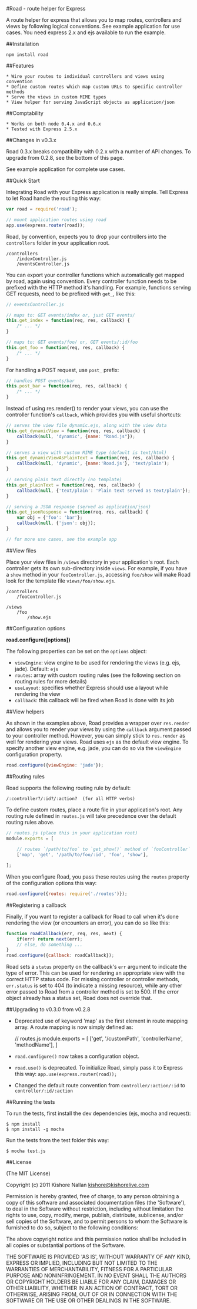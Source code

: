 #Road - route helper for Express

A route helper for express that allows you to map routes, controllers and views by following logical conventions. See example application for use cases. You need express 2.x and ejs available to run the example.

##Installation

	npm install road

##Features

	* Wire your routes to individual controllers and views using convention
	* Define custom routes which map custom URLs to specific controller methods	
	* Serve the views in custom MIME types
	* View helper for serving JavaScript objects as application/json
	
##Comptability

	* Works on both node 0.4.x and 0.6.x
	* Tested with Express 2.5.x

##Changes in v0.3.x

Road 0.3.x breaks compatibility with 0.2.x with a number of API changes. To upgrade from 0.2.8, see the bottom of this page.
	
See example application for complete use cases.

##Quick Start

Integrating Road with your Express application is really simple. Tell Express to let Road handle the routing this way:

``` javascript
var road = require('road');

// mount application routes using road
app.use(express.router(road));
```

Road, by convention, expects you to drop your controllers into the `controllers` folder in your application root. 

	/controllers
		/indexController.js
		/eventsController.js

You can export your controller functions which automatically get mapped by road, again using convention. Every controller function needs to be prefixed with the HTTP method it's handling. For example, functions serving GET requests, need to be prefixed with `get_`, like this:

``` javascript
// eventsController.js

// maps to: GET events/index or, just GET events/
this.get_index = function(req, res, callback) {
	/* ... */
}

// maps to: GET events/foo/ or, GET events/:id/foo
this.get_foo = function(req, res, callback) {
	/* ... */
}
```

For handling a POST request, use `post_` prefix:

``` javascript
// handles POST events/bar
this.post_bar = function(req, res, callback) {
	/* ... */
}
```	

Instead of using res.render() to render your views, you can use the controller function's `callback`, which provides you with useful shortcuts:

``` javascript
// serves the view file dynamic.ejs, along with the view data
this.get_dynamicView = function(req, res, callback) {
    callback(null, 'dynamic', {name: "Road.js"});
}

// serves a view with custom MIME type (default is text/html)
this.get_dynamicViewAsPlainText = function(req, res, callback) {
    callback(null, 'dynamic', {name:'Road.js'}, 'text/plain');
}

// serving plain text directly (no template)
this.get_plainText = function(req, res, callback) {
    callback(null, {'text/plain': 'Plain text served as text/plain'});
}

// serving a JSON response (served as application/json)
this.get_jsonResponse = function(req, res, callback) {
    var obj = {'foo': 'bar'};
    callback(null, {'json': obj});
}

// for more use cases, see the example app
```

##View files

Place your view files in `/views` directory in your application's root. Each controller gets its own sub-directory inside `views`. For example, if you have a `show` method in your `fooController.js`, accessing `foo/show` will make Road look for the template file `views/foo/show.ejs`.

	/controllers
		/fooController.js

	/views
		/foo
			/show.ejs

##Configuration options

**road.configure([options])**

The following properties can be set on the `options` object:

* `viewEngine`: view engine to be used for rendering the views (e.g. ejs, jade). Default: `ejs`
* `routes`: array with custom routing rules (see the following section on routing rules for more details)
* `useLayout`: specifies whether Express should use a layout while rendering the view
* `callback`: this callback will be fired when Road is done with its job

##View helpers

As shown in the examples above, Road provides a wrapper over `res.render` and allows you to render your views by using the `callback` argument passed to your controller method. However, you can simply stick to `res.render` as well for rendering your views. Road uses `ejs` as the default view engine. To specify another view engine, e.g. jade, you can do so via the `viewEngine` configuration property.

``` javascript
road.configure({viewEngine: 'jade'});
```

##Routing rules

Road supports the following routing rule by default:

	/:controller?/:id?/:action?  (for all HTTP verbs)

To define custom routes, place a route file in your application's root. Any routing rule defined in `routes.js` will take precedence over the default routing rules above.

``` javascript
// routes.js (place this in your application root)
module.exports = [
	
	// routes `/path/to/foo` to `get_show()` method of `fooController`
	['map', 'get', '/path/to/foo/:id', 'foo', 'show'],

];
```

When you configure Road, you pass these routes using the `routes` property of the configuration options this way:

``` javascript
road.configure({routes: require('./routes')});
```

##Registering a callback

Finally, if you want to register a callback for Road to call when it's done rendering the view (or encounters an error), you can do so like this:

``` javascript
function roadCallback(err, req, res, next) {
	if(err) return next(err);
	// else, do something ...
}
road.configure({callback: roadCallback});
```

Road sets a `status` property on the callback's `err` argument to indicate the type of error. This can be used for rendering an appropriate view with the correct HTTP status code. For missing controller or controller methods, `err.status` is set to 404 (to indicate a missing resource), while any other error passed to Road from a controller method is set to 500. If the error object already has a status set, Road does not override that.

##Upgrading to v0.3.0 from v0.2.8

* Deprecated use of keyword 'map' as the first element in route mapping array. A route mapping is now simply defined as:
    
    // routes.js
    module.exports = [
        ['get', '/customPath', 'controllerName', 'methodName'],
    ]

* `road.configure()` now takes a configuration object.
* `road.use()` is deprecated. To initialize Road, simply pass it to Express this way: `app.use(express.router(road));` 
* Changed the default route convention from `controller/:action/:id` to `controller/:id/:action`

##Running the tests

To run the tests, first install the dev dependencies (ejs, mocha and request):

	$ npm install
	$ npm install -g mocha

Run the tests from the test folder this way:

	$ mocha test.js

##License

(The MIT License)

Copyright (c) 2011 Kishore Nallan  <kishore@kishorelive.com>

Permission is hereby granted, free of charge, to any person obtaining
a copy of this software and associated documentation files (the
'Software'), to deal in the Software without restriction, including
without limitation the rights to use, copy, modify, merge, publish,
distribute, sublicense, and/or sell copies of the Software, and to
permit persons to whom the Software is furnished to do so, subject to
the following conditions:

The above copyright notice and this permission notice shall be
included in all copies or substantial portions of the Software.

THE SOFTWARE IS PROVIDED 'AS IS', WITHOUT WARRANTY OF ANY KIND,
EXPRESS OR IMPLIED, INCLUDING BUT NOT LIMITED TO THE WARRANTIES OF
MERCHANTABILITY, FITNESS FOR A PARTICULAR PURPOSE AND NONINFRINGEMENT.
IN NO EVENT SHALL THE AUTHORS OR COPYRIGHT HOLDERS BE LIABLE FOR ANY
CLAIM, DAMAGES OR OTHER LIABILITY, WHETHER IN AN ACTION OF CONTRACT,
TORT OR OTHERWISE, ARISING FROM, OUT OF OR IN CONNECTION WITH THE
SOFTWARE OR THE USE OR OTHER DEALINGS IN THE SOFTWARE.
